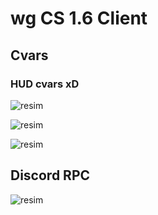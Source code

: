 # wg CS 1.6 Client

## Cvars
### HUD cvars xD
![resim](https://user-images.githubusercontent.com/81658277/187086060-b9f5d739-a37d-46b5-95f3-a170bb52c685.png)

![resim](https://user-images.githubusercontent.com/81658277/187086028-810f0c91-af7a-4304-afe7-52cbde32f3d4.png)

![resim](https://user-images.githubusercontent.com/81658277/187211581-7fa72289-5bf4-48de-b67d-b9df70b08463.png)

## Discord RPC
![resim](https://user-images.githubusercontent.com/81658277/187113567-ef44faf7-0bf9-48e3-8111-b7763f730f09.png)
